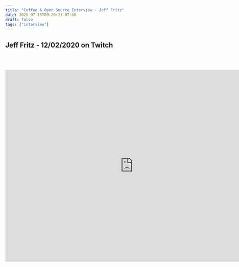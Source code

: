 ```yaml
---
title: "Coffee & Open Source Interview - Jeff Fritz"
date: 2020-07-15T09:26:21-07:00
draft: false
tags: ["interview"]
---
```


## Jeff Fritz - 12/02/2020 on Twitch

<br /><br />

<center>
<iframe width="800" height="600" src="https://www.youtube.com/embed/Ho9gpudxQg0" frameborder="0" allow="accelerometer; autoplay; clipboard-write; encrypted-media; gyroscope; picture-in-picture" allowfullscreen></iframe>
</center>